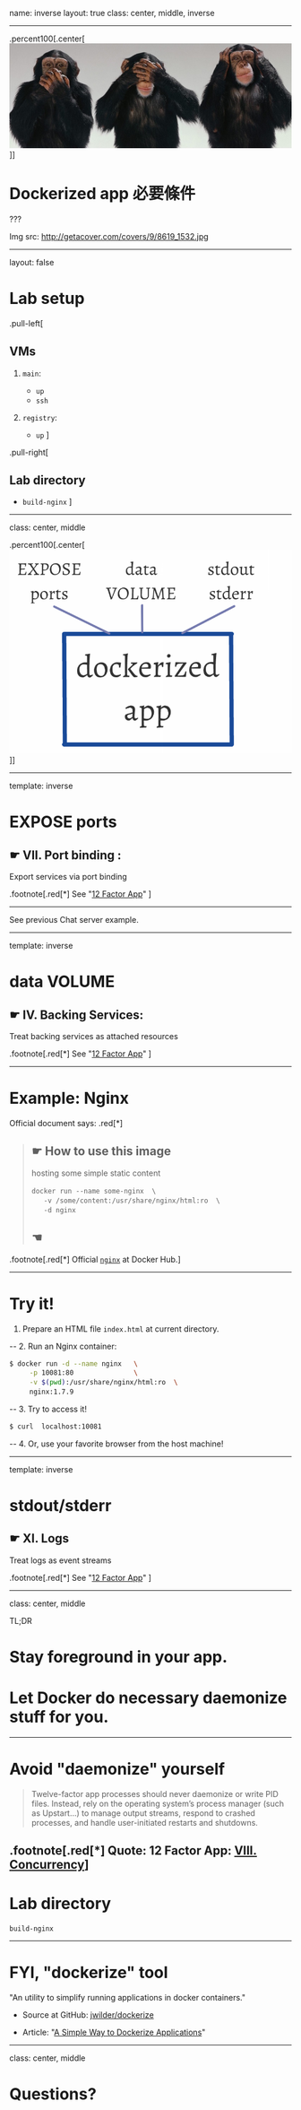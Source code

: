 name: inverse
layout: true
class: center, middle, inverse

---

.percent100[.center[![bg](img/WiseMonkeys-3.jpg)]]

# Dockerized app 必要條件

???

Img src: http://getacover.com/covers/9/8619_1532.jpg

---

layout: false

# Lab setup

.pull-left[
## VMs

1. `main`:
   - `up`
   - `ssh`

2. `registry`:
   - `up`
]

.pull-right[
## Lab directory
- `build-nginx`
]


---

class: center, middle

.percent100[.center[![bg](img/dockerized-app.png)]]

---

template: inverse

# EXPOSE ports

## ☛ VII. Port binding :
Export services via port binding


.footnote[.red[*] See "[12 Factor App](http://12factor.net/)"
]

---

See previous Chat server example.

---

template: inverse

# data VOLUME

## ☛ IV. Backing Services:
Treat backing services as attached resources

.footnote[.red[*] See "[12 Factor App](http://12factor.net/)"
]


---

# Example: Nginx

Official document says: .red[*]

> ## ☛ How to use this image
> hosting some simple static content
>
> `docker run --name some-nginx  \` <br/>
> `   -v /some/content:/usr/share/nginx/html:ro  \` <br/>
> `   -d nginx`
> ## ☚

.footnote[.red[*] Official [`nginx`](https://registry.hub.docker.com/_/nginx/) at Docker Hub.]

---

# Try it!

1. Prepare an HTML file `index.html` at current directory.

--
2. Run an Nginx container:

   ```bash
   $ docker run -d --name nginx   \
        -p 10081:80               \
        -v $(pwd):/usr/share/nginx/html:ro  \
        nginx:1.7.9
   ```

--
3. Try to access it!

   ```bash
   $ curl  localhost:10081
   ```

--
4. Or, use your favorite browser from the host machine!

---

template: inverse

# stdout/stderr

## ☛ XI. Logs
Treat logs as event streams

.footnote[.red[*] See "[12 Factor App](http://12factor.net/)"
]

---

class: center, middle

TL;DR

# Stay foreground in your app.
# Let Docker do necessary daemonize stuff for you.

---

# Avoid "daemonize" yourself

> Twelve-factor app processes should never daemonize or write PID files. Instead, rely on the operating system’s process manager (such as Upstart...) to manage output streams, respond to crashed processes, and handle user-initiated restarts and shutdowns.

.footnote[.red[*] Quote: 12 Factor App: [VIII. Concurrency](http://12factor.net/concurrency)]
---

# Lab directory

`build-nginx`

---

# FYI, "dockerize" tool

"An utility to simplify running applications in docker containers."

- Source at GitHub: [jwilder/dockerize](https://github.com/jwilder/dockerize)

- Article: "[A Simple Way to Dockerize Applications](http://jasonwilder.com/blog/2014/10/13/a-simple-way-to-dockerize-applications/)"


---

class: center, middle

# Questions?
